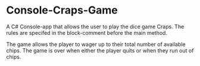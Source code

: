 # Console-Craps-Game

A C# Console-app that allows the user to play 
the dice game Craps. The rules are specifed 
in the block-comment before the main method.

The game allows the player to wager up to 
their total number of available chips. The
game is over when either the player quits 
or when they run out of chips.
